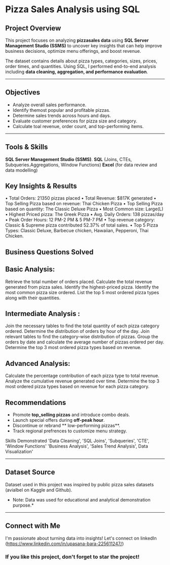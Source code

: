 # Pizza Sales Analysis using SQL

## Project Overview
This project focuses on analyzing **pizzasales data** using **SQL Server Management Studio (SSMS)** to uncover key insights that can help improve business decisions, optimize menu offerings, and boost revenue.

The dataset contains details about pizza types, categories, sizes, prices, order times, and quantities.
Using SQL, I performed end-to-end analysis including **data cleaning, aggregation, and performance evaluation**.

----

## Objectives 
- Analyze overall sales performance.
- Identify themost popular and profitable pizzas.
- Determine sales trends across hours and days.
- Evaluate customer preferences for pizza size and category.
- Calculate toal revenue, order count, and top-performing items.

-------

## Tools & Skills
**SQL Server Management Studio (SSMS)**.
**SQL** (Joins, CTEs, Subqueries.Aggregations, Window Functions)
**Excel** (for data review and data modelling)

## Key Insights & Results
•	Total Orders: 21350 pizzas placed
•	Total Revenue: $817K generated
•	Top Selling Pizza based on revenue: Thai Chicken Pizza
•	Top Selling Pizza based on quantity: The Classic Deluxe Pizza
•	Most Common size: Large(L)
•	Highest Priced pizza: The Greek Pizza
•	Avg. Daily Orders: 138 pizzas/day
•	Peak Order Hours: 12 PM-2 PM & 5 PM-7 PM
•	Top revenue category: Classic & Supreme pizza contributed 
52.37% of total sales.
•	Top 5 Pizza Types: Classic Deluxe, Barbecue chicken, Hawaiian,
Pepperoni, Thai Chicken.


## Business Questions Solved

## Basic Analysis:
Retrieve the total number of orders placed.
Calculate the total revenue generated from pizza sales.
Identify the highest-priced pizza.
Identify the most common pizza size ordered.
List the top 5 most ordered pizza types along with their quantities.


## Intermediate Analysis :
Join the necessary tables to find the total quantity of each pizza category ordered.
Determine the distribution of orders by hour of the day.
Join relevant tables to find the category-wise distribution of pizzas.
Group the orders by date and calculate the average number of pizzas ordered per day.
Determine the top 3 most ordered pizza types based on revenue.

## Advanced Analysis:
Calculate the percentage contribution of each pizza type to total revenue.
Analyze the cumulative revenue generated over time.
Determine the top 3 most ordered pizza types based on revenue for each pizza category.

## Recommendations
- Promote **top_selling pizzas** and introduce combo deals.
- Launch special offers during **off-peak hour**.
- Discontinue or rebrand ** low-performing pizzas**.
- Track regional prefrences to customize menu strategy.

 Skills Demonstrated
 'Data Cleaning', 'SQL Joins', 'Subqueries', 'CTE', 'Window Functions'
 'Business Analysis', 'Sales Trend Analysis', Data Visualization'

 ----

 ## Dataset Source
 Dataset used in this project was inspired by public pizza sales datasets (avialbel on Kaggle and Github).
 * Note: Data was used for educational and analytical demonstration purpose.*

-------

## Connect with Me
I'm passionate about turning data into insights!
Let's connect on linkedIn (https://www.linkedin.com/in/upasana-bara-225611247/)

### If you like this project, don't forget to star the project!

